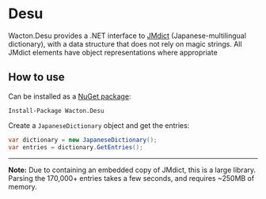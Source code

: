 # Desu
Wacton.Desu provides a .NET interface to [JMdict](http://www.edrdg.org/jmdict/j_jmdict.html) (Japanese-multilingual dictionary), with a data structure that does not rely on magic strings.  All JMdict elements have object representations where appropriate

## How to use
Can be installed as a [NuGet package](https://www.nuget.org/packages/Wacton.Desu/):
```
Install-Package Wacton.Desu
```

Create a ```JapaneseDictionary``` object and get the entries:
```c#
var dictionary = new JapaneseDictionary();
var entries = dictionary.GetEntries();
```

---

**Note:** Due to containing an embedded copy of JMdict, this is a large library.  Parsing the 170,000+ entries takes a few seconds, and requires ~250MB of memory.
